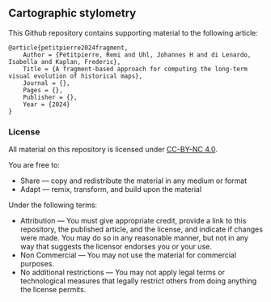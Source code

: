 ## Cartographic stylometry
This Github repository contains supporting material to the following article: 


    @article{petitpierre2024fragment,
        Author = {Petitpierre, Remi and Uhl, Johannes H and di Lenardo, Isabella and Kaplan, Frederic},
        Title = {A fragment-based approach for computing the long-term visual evolution of historical maps},
        Journal = {},
        Pages = {},
        Publisher = {},
        Year = {2024}
    }

### License
All material on this repository is licensed under [CC-BY-NC 4.0](https://creativecommons.org/licenses/by-nc/4.0/). 

You are free to:
* Share — copy and redistribute the material in any medium or format
* Adapt — remix, transform, and build upon the material

Under the following terms:
* Attribution — You must give appropriate credit, provide a link to this repository, the published article, and the license, and indicate if changes were made. You may do so in any reasonable manner, but not in any way that suggests the licensor endorses you or your use.
* Non Commercial — You may not use the material for commercial purposes.
* No additional restrictions — You may not apply legal terms or technological measures that legally restrict others from doing anything the license permits.
